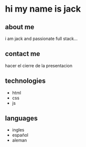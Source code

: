 # hi my name is jack

## about me
i am jack and passionate full stack...

## contact me

hacer el cierre de la presentacion

## technologies

- html
- css
- js
## languages
- ingles
- español
- aleman

